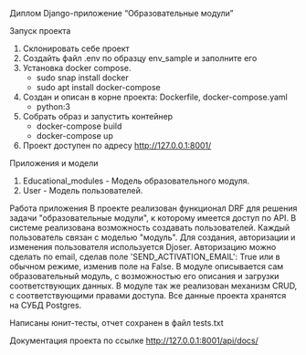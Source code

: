 Диплом 
Django-приложение “Образовательные модули”

Запуск проекта
1. Склонировать себе проект  
2. Cоздайть файл .env по образцу env_sample и заполните его
3. Установка docker compose.
    - sudo snap install docker
    - sudo apt  install docker-compose   
4. Создан и описан в корне проекта: Dockerfile, docker-compose.yaml
    - python:3 
5. Собрать образ и запустить контейнер
    - docker-compose build
    - docker-compose up
6. Проект доступен по адресу http://127.0.0.1:8001/

Приложения и модели
1. Educational_modules - Модель образовательного модуля.
2. User - Модель пользователей. 

Работа приложения
В проекте реализован функционал DRF для решения задачи "образовательные модули",
к которому имеется доступ по API. В системе реализована возможность создавать пользователей.
Каждый пользователь связан с моделью "модуль". Для создания, авторизации и изменения пользователя используется
Djoser. Авторизацию можно сделать по email, сделав поле 'SEND_ACTIVATION_EMAIL': True или в обычном режиме,
изменив поле на False.
В модуле описывается сам образовательный модуль, с возможностью его описания и загрузки соответствующих данных. 
В модуле так же реализован механизм CRUD, с соответствующими правами доступа. 
Все данные проекта хранятся на СУБД Postgres.

Написаны юнит-тесты, отчет сохранен в файл tests.txt

Документация проекта по ссылке
http://127.0.0.1:8001/api/docs/
